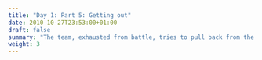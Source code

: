 ```yaml
---
title: "Day 1: Part 5: Getting out"
date: 2010-10-27T23:53:00+01:00
draft: false
summary: "The team, exhausted from battle, tries to pull back from the battle"
weight: 3
---
```


